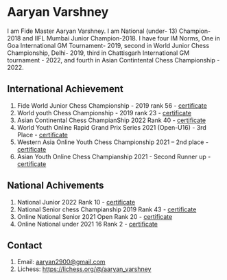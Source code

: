 # Aaryan Varshney

I am Fide Master Aaryan Varshney. I am National (under- 13) Champion- 2018 and IIFL Mumbai Junior Champion-2018. I have four IM Norms, One in Goa International GM Tournament- 2019, second in World Junior Chess Championship, Delhi- 2019, third in Chattisgarh International GM tournament - 2022, and fourth in Asian Contintental Chess Championship - 2022. 

## International Achievement 
1. Fide World Junior Chess Championship - 2019 rank 56 - [certificate](https://drive.google.com/file/d/1tse_49jOB3yR4BotGG6UvnQvmmdWMoU_/view?usp=sharing)
2. World youth Chess Championship - 2019 rank 23 - [certificate](https://drive.google.com/file/d/1CsVUHbnC0WrDC__6UFhZFjbvVA5cu5sL/view?usp=drive_link)
3. Asian Continental Chess ChampianShip 2022 Rank 40 - [certificate](https://drive.google.com/file/d/13SQgGG4Zr6SwhrstXwfKG4p0-Jg4XiGS/view?usp=drive_link)
4. World Youth Online Rapid Grand Prix Series 2021 (Open-U16)  - 3rd Place - [certificate](https://drive.google.com/file/d/1LriwnGmzdOdWoi7DBLkH9azcKg0IHjC5/view?usp=drive_link)
5. Western Asia Online Youth Chess Championship 2021 – 2nd place - [certificate](https://drive.google.com/file/d/1aIcc55KERGA5XOxEPnav0DKhdnGckiQ0/view?usp=sharing)
6. Asian Youth Online Chess Champianship  2021 - Second Runner up - [certificate](https://drive.google.com/file/d/1L7uuqSEbeNSdlnEdUSSbUvo4O46F4scN/view?usp=drive_link)

## National Achivements

1. National Junior 2022 Rank 10 - [certificate](https://drive.google.com/file/d/1gCKa5RIWflIGLQkw9m5UZ6Rclajz_enK/view?usp=drive_link)
3. National Senior chess Champianship 2019 Rank 43 - [certificate](https://drive.google.com/file/d/13XhN09io24QIo7W5U_rrGWqmnd92ocbM/view?usp=drive_link)
2. Online National Senior 2021 Open Rank 20 - [certificate](https://drive.google.com/file/d/1BBLNwf_52TjWnR-GVK8K1pGM8vdboUQj/view?usp=drive_link)
4. Online National under 2021 16 Rank 2 - [certificate](https://drive.google.com/file/d/1M3cKTPH8sWrdcRi7i321jgphF11xvQrI/view?usp=drive_link)

## Contact

1. Email: <aaryan2900@gmail.com>
2. Lichess: <https://lichess.org/@/aaryan_varshney>

